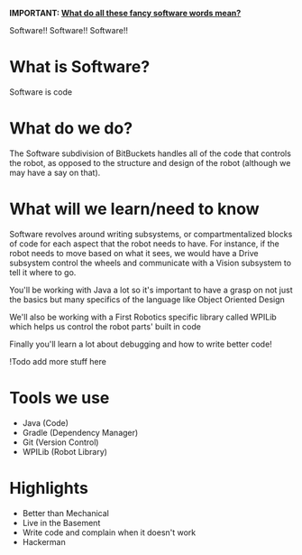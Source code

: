 **IMPORTANT: [What do all these fancy software words 
mean?](./software/terminology.md)**

Software!! Software!! Software!!

# What is Software?
Software is code

# What do we do?
The Software subdivision of BitBuckets handles all of the code that 
controls the robot, as opposed to the structure and design of the robot 
(although we may have a say on that).

# What will we learn/need to know
Software revolves around writing subsystems, or compartmentalized blocks 
of code for each aspect that the robot needs to have. For instance, if the 
robot needs to move based on what it sees, we would have a Drive subsystem 
control the wheels and communicate with a Vision subsystem to tell it 
where to go.

You'll be working with Java a lot so it's important to have a grasp on
not just the basics but many specifics of the language like Object 
Oriented Design

We'll also be working with a First Robotics specific library called WPILib 
which helps us control the robot parts' built in code

Finally you'll learn a lot about debugging and how to write better code!

!Todo add more stuff here

# Tools we use
- Java (Code)
- Gradle (Dependency Manager)
- Git (Version Control)
- WPILib (Robot Library)

# Highlights
- Better than Mechanical
- Live in the Basement
- Write code and complain when it doesn't work
- Hackerman
